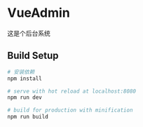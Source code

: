 # VueAdmin

这是个后台系统

## Build Setup

``` bash
# 安装依赖
npm install

# serve with hot reload at localhost:8080
npm run dev

# build for production with minification
npm run build